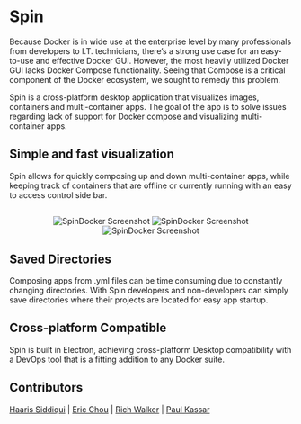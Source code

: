 # Spin
Because Docker is in wide use at the enterprise level by many professionals from developers to I.T. technicians, there’s a strong use case for an easy-to-use and effective Docker GUI. However, the most heavily utilized Docker GUI lacks Docker Compose functionality. Seeing that Compose is a critical component of the Docker ecosystem, we sought to remedy this problem.

Spin is a cross-platform desktop application that visualizes images, containers and multi-container apps. The goal of the app is to solve issues regarding lack of support for Docker compose and visualizing multi-container apps.

## Simple and fast visualization
Spin allows for quickly composing up and down multi-container apps, while keeping track of containers that are offline or currently running
with an easy to access control side bar.

##
<p align="center">
  <img alt="SpinDocker Screenshot" src="https://i.imgur.com/VXmACdN.png">
  <img alt="SpinDocker Screenshot" src="https://i.imgur.com/aMFAovb.png">
  <img alt="SpinDocker Screenshot" src="https://i.imgur.com/GffOCBr.png">
</p>

## Saved Directories
Composing apps from .yml files can be time consuming due to constantly changing directories. With Spin developers and non-developers can simply save directories where their projects are located for easy app startup.

## Cross-platform Compatible
Spin is built in Electron, achieving cross-platform Desktop compatibility with a DevOps tool that is a fitting addition to any Docker suite.


## 

## Contributors
[Haaris Siddiqui](https://github.com/Haaris-S) | [Eric Chou](https://github.com/jmangz) | [Rich Walker](https://github.com/RichWalker3) | [Paul Kassar](https://github.com/pkassar)
